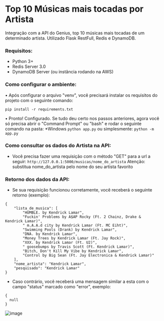 # Top 10 Músicas mais tocadas por Artista
Integração com a API do Genius, top 10 músicas mais tocadas de um determinado artista.
Utilizado Flask RestFull, Redis e DynamoDB.

### Requisitos:
- Python 3+
- Redis Server 3.0
- DynamoDB Server (ou instância rodando na AWS)

### Como configurar o ambiente:

• Após configurar o arquivo "venv", você precisará instalar os requisitos do projeto com o seguinte comando:

```pip install -r requirements.txt```

• Pronto! Configurado. Se tudo deu certo nos passos anteriores, agora você só precisa abrir o "Command Prompt" ou "bash" e rodar o seguinte comando na pasta:
 *Windows
```python app.py```
ou simplesmente:
```python -m app.py```

### Como consultar os dados do Artista na API:
- Você precisa fazer uma requisição com o método "GET" para a url a seguir:
```http://127.0.0.1:5000/musicas/nome_do_artista```
Atenção: substitua nome_do_artista pelo nome do seu artista favorito

### Retorno dos dados da API:
- Se sua requisição funcionou corretamente, você receberá o seguinte retorno (exemplo):

```
{
    "lista_de_musica": [
        "HUMBLE. by Kendrick Lamar",
        "Fuckin' Problems by A$AP Rocky (Ft. 2 Chainz, Drake & Kendrick Lamar)",
        " m.A.A.d city by Kendrick Lamar (Ft. MC Eiht)",
        "Swimming Pools (Drank) by Kendrick Lamar",
        "DNA. by Kendrick Lamar",
        "Money Trees by Kendrick Lamar (Ft. Jay Rock)",
        "XXX. by Kendrick Lamar (Ft. U2)",
        " goosebumps by Travis Scott (Ft. Kendrick Lamar)",
        "Bitch, Don't Kill My Vibe by Kendrick Lamar",
        "Control by Big Sean (Ft. Jay Electronica & Kendrick Lamar)"
    ],
    "nome_artista": "Kendrick Lamar",
    "pesquisado": "Kendrick Lamar"
}
```

- Caso contrário, você receberá uma mensagem similar a esta com o campo "status" marcado como "error", exemplo:

```
{
  null
}
```

![image](https://user-images.githubusercontent.com/38405352/167323876-a4e91e33-4f43-451a-b0db-58bb5b191e0f.png)

